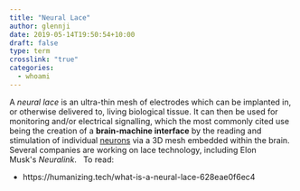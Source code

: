 ```yaml
---
title: "Neural Lace"
author: glennji
date: 2019-05-14T19:50:54+10:00
draft: false
type: term
crosslink: "true"
categories:
  - whoami
---
```

A <em>neural lace</em> is an ultra-thin mesh of electrodes which can be implanted in, or otherwise delivered to, living biological tissue. It can then be used for monitoring and/or electrical signalling, which the most commonly cited use being the creation of a <strong>brain-machine interface</strong> by the reading and stimulation of individual <a href="http://glennji.com/lexicon/neuron/">neurons</a> via a 3D mesh embedded within the brain. Several companies are working on lace technology, including Elon Musk's <em>Neuralink</em>.
&nbsp;
To read:
<ul>
 	<li>https://humanizing.tech/what-is-a-neural-lace-628eae0f6ec4</li>
</ul>
